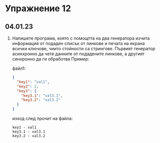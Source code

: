 # Упражнение 12

## 04.01.23


1. Напишете програма, която с помощтта на два генератора изчита информация от подаден списък от линкове и печата на екрана всички ключове, чиито стойности са стрингове.
Първият генератор асинхронно да чете данните от подадените линкове, а другият синхронно да ги обработва
Пример:

    файл1: 
    ```json
    {
      "key1": "val1",
      "key2": 2,
      "key3": {
        "key3.1": "val3.1",
        "key3.2": "val3.2"
      }
    }
    ```
    изход след прочит на файла:
    ```
    key1 - val1
    key3.1 - val3.1
    key3.2 - val3.2
    ```
